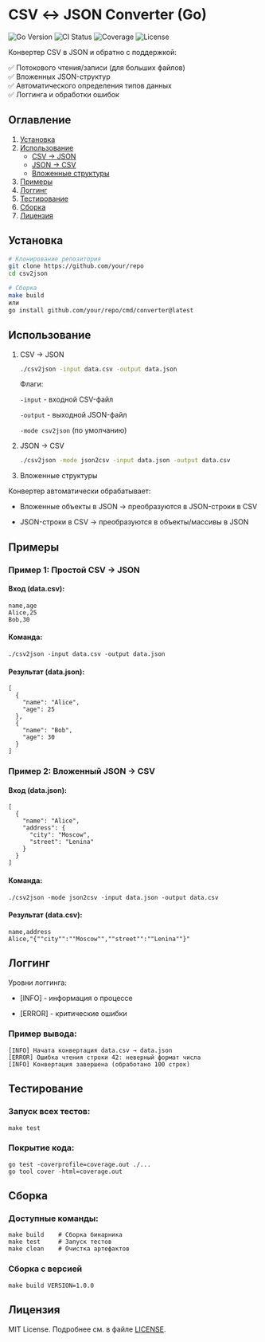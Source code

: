# CSV ↔ JSON Converter (Go)

![Go Version](https://img.shields.io/github/go-mod/go-version/your/repo)
![CI Status](https://img.shields.io/github/actions/workflow/status/your/repo/go.yml)
![Coverage](https://img.shields.io/codecov/c/github/your/repo)
![License](https://img.shields.io/badge/license-MIT-blue)

Конвертер CSV в JSON и обратно с поддержкой:

✅ Потокового чтения/записи (для больших файлов)  
✅ Вложенных JSON-структур  
✅ Автоматического определения типов данных  
✅ Логгинга и обработки ошибок  

## Оглавление

1. [Установка](#установка)
2. [Использование](#использование)
   - [CSV → JSON](#csv--json)
   - [JSON → CSV](#json--csv)
   - [Вложенные структуры](#вложенные-структуры)
3. [Примеры](#примеры)
4. [Логгинг](#логгинг)
5. [Тестирование](#тестирование)
6. [Сборка](#сборка)
7. [Лицензия](#лицензия)

## Установка

```bash
# Клонирование репозитория
git clone https://github.com/your/repo
cd csv2json

# Сборка
make build
или
go install github.com/your/repo/cmd/converter@latest
```
##  Использование
1. CSV → JSON
    ```bash
    ./csv2json -input data.csv -output data.json
    ```
    Флаги:

    ```-input``` - входной CSV-файл

    ```-output``` - выходной JSON-файл

    ```-mode csv2json``` (по умолчанию)

2. JSON → CSV
    ```bash
    ./csv2json -mode json2csv -input data.json -output data.csv
    ```
3. Вложенные структуры

Конвертер автоматически обрабатывает:

- Вложенные объекты в JSON → преобразуются в JSON-строки в CSV

- JSON-строки в CSV → преобразуются в объекты/массивы в JSON

## Примеры

### Пример 1: Простой CSV → JSON

#### Вход (data.csv):
```
name,age
Alice,25
Bob,30
```
#### Команда:
```
./csv2json -input data.csv -output data.json
```
#### Результат (data.json):
```
[
  {
    "name": "Alice",
    "age": 25
  },
  {
    "name": "Bob",
    "age": 30
  }
]
```
### Пример 2: Вложенный JSON → CSV

#### Вход (data.json):

```
[
  {
    "name": "Alice",
    "address": {
      "city": "Moscow",
      "street": "Lenina"
    }
  }
]
```
#### Команда:
```
./csv2json -mode json2csv -input data.json -output data.csv
```

#### Результат (data.csv):
```
name,address
Alice,"{""city"":""Moscow"",""street"":""Lenina""}"
```
## Логгинг

Уровни логгинга:

- [INFO] - информация о процессе

- [ERROR] - критические ошибки

### Пример вывода:

```
[INFO] Начата конвертация data.csv → data.json
[ERROR] Ошибка чтения строки 42: неверный формат числа
[INFO] Конвертация завершена (обработано 100 строк)
```

## Тестирование
### Запуск всех тестов:
```
make test
```
### Покрытие кода:
```
go test -coverprofile=coverage.out ./...
go tool cover -html=coverage.out
```

## Сборка
### Доступные команды:
```
make build    # Сборка бинарника
make test     # Запуск тестов
make clean    # Очистка артефактов
```

### Сборка с версией
```
make build VERSION=1.0.0
```
## Лицензия
MIT License. Подробнее см. в файле [LICENSE](https://github.com/Andres-LaMa/csv2json/blob/main/LICENSE).

